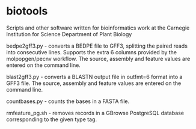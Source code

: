 # biotools
Scripts and other software written for bioinformatics work at the Carnegie Institution for Science Department of Plant Biology

bedpe2gff3.py - converts a BEDPE file to GFF3, splitting the paired reads into consecutive lines. Supports the extra 6 columns provided by the molpopgen/pecnv workflow. The source, assembly and feature values are entered on the command line.

blast2gff3.py - converts a BLASTN output file in outfmt=6 format into a GFF3 file. The source, assembly and feature values are entered on the command line.

countbases.py - counts the bases in a FASTA file.

rmfeature_pg.sh - removes records in a GBrowse PostgreSQL database corresponding to the given type tag.
